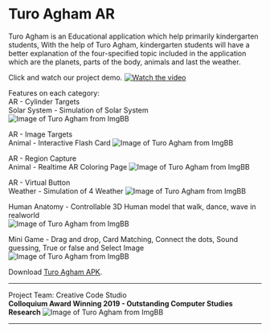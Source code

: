 # Turo Agham AR

Turo Agham is an Educational application which help primarily kindergarten students, With the help of Turo Agham, kindergarten students will have a better explanation of the four-specified topic included in the application which are the planets, parts of the body, animals and last the weather.

Click and watch our project demo.
[![Watch the video](https://i.ibb.co/fMX1qBR/Video-Turo-Agham-Cover.png)](https://www.youtube.com/watch?v=9E_OvGX7UEg&feature=youtu.be)

Features on each category:  
AR - Cylinder Targets  
Solar System - Simulation of Solar System  
![Image of Turo Agham from ImgBB](https://i.ibb.co/Rzz4Qv9/Screenshot-20190429-161420.jpg)

AR - Image Targets  
Animal - Interactive Flash Card
![Image of Turo Agham from ImgBB](https://i.ibb.co/QDH8J8c/AnimalAR.png)

AR - Region Capture  
Animal - Realtime AR Coloring Page 
![Image of Turo Agham from ImgBB](https://i.ibb.co/XWvVFsN/Color.png)

AR - Virtual Button  
Weather - Simulation of 4 Weather
![Image of Turo Agham from ImgBB](https://i.ibb.co/P9H1qHZ/Screenshot-20190429-161807.jpg)

Human Anatomy - Controllable 3D Human model that walk, dance, wave in realworld  
![Image of Turo Agham from ImgBB](https://i.ibb.co/Sf1V2cc/Screenshot-20190429-161952.jpg)

Mini Game - Drag and drop, Card Matching, Connect the dots, Sound guessing, True or false and Select Image  
![Image of Turo Agham from ImgBB](https://i.ibb.co/HHGvdqf/MiniGame.png)

Download [Turo Agham APK](https://play.google.com/store/apps/details?id=com.CCS.TuroAghamCS2).

- - - -  - - -  
Project Team: Creative Code Studio  
<b>Colloquium Award Winning 2019 - Outstanding Computer Studies Research</b>
![Image of Turo Agham from ImgBB](https://i.ibb.co/Ss7Frhs/Prof-ko.jpg)

- - - - - - - -  

